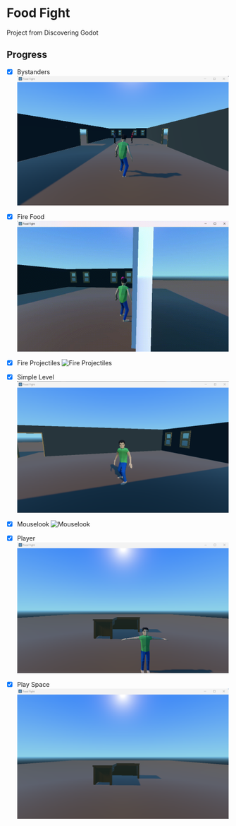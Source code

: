 # Food Fight

Project from Discovering Godot

## Progress

- [x] Bystanders
![Bystanders](_screenshots/bystanders.png)

- [x] Fire Food
![Fire Food](_screenshots/fire-food.gif)

- [x] Fire Projectiles
![Fire Projectiles](_screenshots/fire.gif)

- [x] Simple Level
![Simple Level](_screenshots/simple-level.png)

- [x] Mouselook
![Mouselook](_screenshots/mouselook.gif)

- [x] Player
![Player](_screenshots/player.png)

- [x] Play Space
![Play Space](_screenshots/play-space.png)

